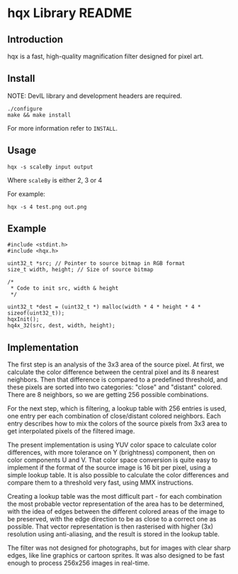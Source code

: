 hqx Library README
==================

Introduction
------------
hqx is a fast, high-quality magnification filter designed for pixel art.

Install
-------
NOTE: DevIL library and development headers are required.

    ./configure
    make && make install

For more information refer to `INSTALL`.

Usage
-----
    hqx -s scaleBy input output
Where `scaleBy` is either 2, 3 or 4

For example:

    hqx -s 4 test.png out.png

Example
-------
    #include <stdint.h>
    #include <hqx.h>
    
    uint32_t *src; // Pointer to source bitmap in RGB format
    size_t width, height; // Size of source bitmap
    
    /*
     * Code to init src, width & height
     */
    
    uint32_t *dest = (uint32_t *) malloc(width * 4 * height * 4 * sizeof(uint32_t));
    hqxInit();
    hq4x_32(src, dest, width, height);

Implementation
--------------
The first step is an analysis of the 3x3 area of the source pixel. At first, we
calculate the color difference between the central pixel and its 8 nearest
neighbors. Then that difference is compared to a predefined threshold, and these
pixels are sorted into two categories: "close" and "distant" colored. There are
8 neighbors, so we are getting 256 possible combinations.

For the next step, which is filtering, a lookup table with 256 entries is used,
one entry per each combination of close/distant colored neighbors. Each entry
describes how to mix the colors of the source pixels from 3x3 area to get
interpolated pixels of the filtered image.

The present implementation is using YUV color space to calculate color
differences, with more tolerance on Y (brightness) component, then on color
components U and V. That color space conversion is quite easy to implement if
the format of the source image is 16 bit per pixel, using a simple lookup table.
It is also possible to calculate the color differences and compare them to a
threshold very fast, using MMX instructions.

Creating a lookup table was the most difficult part - for each combination the
most probable vector representation of the area has to be determined, with the
idea of edges between the different colored areas of the image to be preserved,
with the edge direction to be as close to a correct one as possible. That vector
representation is then rasterised with higher (3x) resolution using
anti-aliasing, and the result is stored in the lookup table.

The filter was not designed for photographs, but for images with clear sharp
edges, like line graphics or cartoon sprites. It was also designed to be fast
enough to process 256x256 images in real-time.
